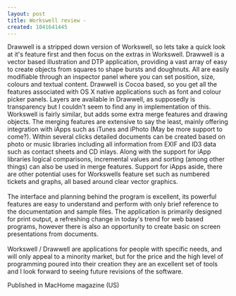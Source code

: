 ```yaml
---
layout: post
title: Workswell review -
created: 1041641445
---
```

<p>Drawwell is a stripped down version of Workswell, so lets take a quick look at it&#39;s feature first and then focus on the extras in Workswell. Drawwell is a vector based illustration and DTP application, providing a vast array of easy to create objects from squares to shape bursts and doughnuts. All are easily modifiable through an inspector panel where you can set position, size, colours and textual content. Drawwell is Cocoa based, so you get all the features associated with OS X native applications such as font and colour picker panels. Layers are available in Drawwell, as supposedly is transparency but I couldn&#39;t seem to find any in implementation of this. Workswell is fairly similar, but adds some extra merge features and drawing objects. The merging features are extensive to say the least, mainly offering integration with iApps such as iTunes and iPhoto (May be more support to come?). Within several clicks detailed documents can be created based on photo or music libraries including all information from EXIF and ID3 data such as contact sheets and CD inlays. Along with the support for iApp libraries logical comparisons, incremental values and sorting (among other things) can also be used in merge features. Support for iApps aside, there are other potential uses for Workswells feature set such as numbered tickets and graphs, all based around clear vector graphics.<br /><br />The interface and planning behind the program is excellent, its powerful features are easy to understand and perform with only brief reference to the documentation and sample files. The application is primarily designed for print output, a refreshing change in today&#39;s trend for web based programs, however there is also an opportunity to create basic on screen presentations from documents.<br /><br />Workswell / Drawwell are applications for people with specific needs, and will only appeal to a minority market, but for the price and the high level of programming poured into their creation they are an excellent set of tools and I look forward to seeing future revisions of the software.</p><p>Published in MacHome magazine (US)</p>
